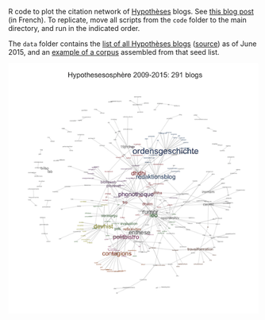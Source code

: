 R code to plot the citation network of [Hypothèses](http://hypotheses.org/) blogs. See [this blog post](http://politbistro.hypotheses.org/2737) (in French). To replicate, move all scripts from the `code` folder to the main directory, and run in the indicated order.

The `data` folder contains the [list of all Hypothèses blogs](data/blogs.csv) ([source](http://www.openedition.org/catalogue-notebooks)) as of June 2015, and an [example of a corpus](data/corpus.csv) assembled from that seed list.

![](demo.png)
